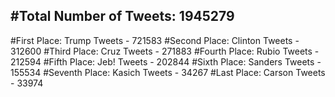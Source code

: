 #Total Number of Tweets: 1945279 
---
#First Place: Trump Tweets - 721583
#Second Place: Clinton Tweets - 312600
#Third Place: Cruz Tweets - 271883
#Fourth Place: Rubio Tweets - 212594
#Fifth Place: Jeb! Tweets - 202844
#Sixth Place: Sanders Tweets - 155534
#Seventh Place: Kasich Tweets - 34267
#Last Place: Carson Tweets - 33974
